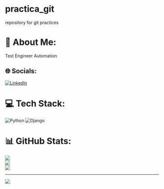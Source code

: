 # practica_git
repository for git practices 
# 💫 About Me:
Test Engineer Automation 


## 🌐 Socials:
[![LinkedIn](https://img.shields.io/badge/LinkedIn-%230077B5.svg?logo=linkedin&logoColor=white)](https://linkedin.com/in/www.linkedin.com/in/ulises-pallarés) 

# 💻 Tech Stack:
![Python](https://img.shields.io/badge/python-3670A0?style=for-the-badge&logo=python&logoColor=ffdd54) ![Django](https://img.shields.io/badge/django-%23092E20.svg?style=for-the-badge&logo=django&logoColor=white)
# 📊 GitHub Stats:
![](https://github-readme-stats.vercel.app/api?username=ulisespallares888&theme=dark&hide_border=false&include_all_commits=false&count_private=false)<br/>
![](https://github-readme-streak-stats.herokuapp.com/?user=ulisespallares888&theme=dark&hide_border=false)<br/>
![](https://github-readme-stats.vercel.app/api/top-langs/?username=ulisespallares888&theme=dark&hide_border=false&include_all_commits=false&count_private=false&layout=compact)

---
[![](https://visitcount.itsvg.in/api?id=ulisespallares888&icon=0&color=0)](https://visitcount.itsvg.in)

<!-- Proudly created with GPRM ( https://gprm.itsvg.in ) -->
